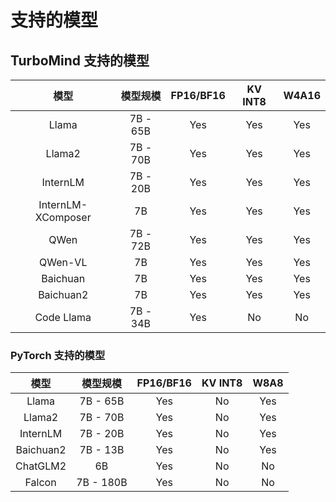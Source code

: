 # 支持的模型

## TurboMind 支持的模型

|        模型        | 模型规模 | FP16/BF16 | KV INT8 | W4A16 |
| :----------------: | :------: | :-------: | :-----: | :---: |
|       Llama        | 7B - 65B |    Yes    |   Yes   |  Yes  |
|       Llama2       | 7B - 70B |    Yes    |   Yes   |  Yes  |
|      InternLM      | 7B - 20B |    Yes    |   Yes   |  Yes  |
| InternLM-XComposer |    7B    |    Yes    |   Yes   |  Yes  |
|        QWen        | 7B - 72B |    Yes    |   Yes   |  Yes  |
|      QWen-VL       |    7B    |    Yes    |   Yes   |  Yes  |
|      Baichuan      |    7B    |    Yes    |   Yes   |  Yes  |
|     Baichuan2      |    7B    |    Yes    |   Yes   |  Yes  |
|     Code Llama     | 7B - 34B |    Yes    |   No    |  No   |

### PyTorch 支持的模型

|   模型    | 模型规模  | FP16/BF16 | KV INT8 | W8A8 |
| :-------: | :-------: | :-------: | :-----: | :--: |
|   Llama   | 7B - 65B  |    Yes    |   No    | Yes  |
|  Llama2   | 7B - 70B  |    Yes    |   No    | Yes  |
| InternLM  | 7B - 20B  |    Yes    |   No    | Yes  |
| Baichuan2 | 7B - 13B  |    Yes    |   No    | Yes  |
| ChatGLM2  |    6B     |    Yes    |   No    |  No  |
|  Falcon   | 7B - 180B |    Yes    |   No    |  No  |
